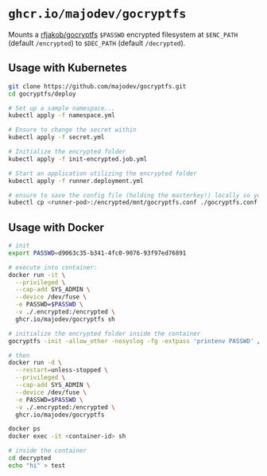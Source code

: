 # `ghcr.io/majodev/gocryptfs`

Mounts a [rfjakob/gocryptfs](https://github.com/rfjakob/gocryptfs) `$PASSWD` encrypted filesystem at `$ENC_PATH` (default `/encrypted`) to `$DEC_PATH` (default `/decrypted`).

## Usage with Kubernetes

```bash
git clone https://github.com/majodev/gocryptfs.git
cd gocryptfs/deploy

# Set up a sample namespace...
kubectl apply -f namespace.yml

# Ensure to change the secret within
kubectl apply -f secret.yml

# Initialize the encrypted folder
kubectl apply -f init-encrypted.job.yml

# Start an application utilizing the encrypted folder
kubectl apply -f runner.deployment.yml

# ensure to save the config file (holding the masterkey!) locally so you have it in case of file corruption!
kubectl cp <runner-pod>:/encrypted/mnt/gocryptfs.conf ./gocryptfs.conf -c mounter
```

## Usage with Docker

```bash
# init
export PASSWD=d9063c35-b341-4fc0-9076-93f97ed76891

# execute into container:
docker run -it \
  --privileged \
  --cap-add SYS_ADMIN \
  --device /dev/fuse \
  -e PASSWD=$PASSWD \
  -v ./.encrypted:/encrypted \
  ghcr.io/majodev/gocryptfs sh

# initialize the encrypted folder inside the container
gocryptfs -init -allow_other -nosyslog -fg -extpass 'printenv PASSWD' /encrypted

# then
docker run -d \
  --restart=unless-stopped \
  --privileged \
  --cap-add SYS_ADMIN \
  --device /dev/fuse \
  -e PASSWD=$PASSWD \
  -v ./.encrypted:/encrypted \
  ghcr.io/majodev/gocryptfs

docker ps
docker exec -it <container-id> sh

# inside the container
cd decrypted
echo "hi" > test
```
